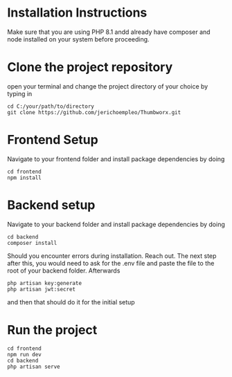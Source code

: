 # Installation Instructions

Make sure that you are using PHP 8.1 andd already have composer and node installed on your system before proceeding.

# Clone the project repository
open your terminal and change the project directory of your choice by typing in

```
cd C:/your/path/to/directory
git clone https://github.com/jerichoempleo/Thumbworx.git
```

# Frontend Setup

Navigate to your frontend folder and install package dependencies by doing

```
cd frontend
npm install
```

# Backend setup

Navigate to your backend folder and install package dependencies by doing
```
cd backend
composer install
```

Should you encounter errors during installation. Reach out. The next step after this, you would need to ask for the .env file and paste the file 
to the root of your backend folder. Afterwards

```
php artisan key:generate
php artisan jwt:secret 
```

and then that should do it for the initial setup

# Run the project

```
cd frontend 
npm run dev 
cd backend 
php artisan serve 
```

